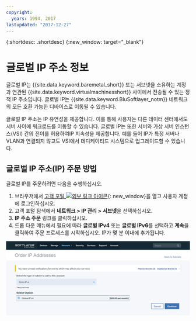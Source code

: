 ```yaml
---
copyright:
  years: 1994, 2017
lastupdated: "2017-12-27"
---
```


{:shortdesc: .shortdesc}
{:new_window: target="_blank"}

# 글로벌 IP 주소 정보

글로벌 IP는 {{site.data.keyword.baremetal_short}} 또는 서브넷을 소유하는 계정과 연관된 {{site.data.keyword.virtualmachinesshort}} 사이에서 전송될 수 있는 정적 IP 주소입니다. 글로벌 IP는 {{site.data.keyword.BluSoftlayer_notm}} 네트워크의 모든 호환 가능한 디바이스로 이동될 수 있습니다. 

글로벌 IP 주소는 IP 유연성을 제공합니다. 이를 통해 사용자는 다른 데이터 센터에서도 서버 사이에 워크로드를 이동할 수 있습니다. 글로벌 IP는 또한 서버와 가상 서버 인스턴스(VSI) 간의 전이를 허용하여IP 지속성을 제공합니다. 예를 들어 IP가 특정 서버나 VLAN과 연결되지 않고도 VSI에서 데디케이티드 시스템으로 업그레이드할 수 있습니다. 

## 글로벌 IP 주소(IP) 주문 방법

글로벌 IP를 주문하려면 다음을 수행하십시오. 

1. 브라우저에서 [고객 포털 ![외부 링크 아이콘](../../icons/launch-glyph.svg "외부 링크 아이콘")](https://control.softlayer.com/){: new_window}을 열고 사용자 계정에 로그인하십시오. 
2. 고객 포털 탐색에서 **네트워크 > IP 관리 > 서브넷**을 선택하십시오. 
3. **IP 주소 주문** 링크를 클릭하십시오. 
4. 드롭 다운 메뉴에서 필요에 따라 **글로벌 IPv4** 또는 **글로벌 IPv6**를 선택하고 **계속**을 클릭하여 주문 프로세스를 시작하십시오. IP가 몇 분 이내에 추가됩니다. 

![그림 1](images/1_2.png)

